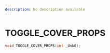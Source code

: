 ```yaml
---
description: No description available 
---
```


# TOGGLE_COVER_PROPS

```cpp
void TOGGLE_COVER_PROPS(int _Unk0);
```